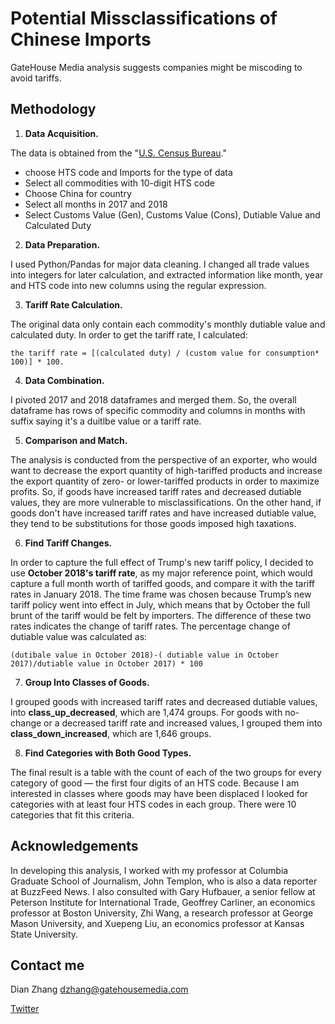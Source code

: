 # Potential Missclassifications of Chinese Imports
GateHouse Media analysis suggests companies might be miscoding to avoid tariffs.


## Methodology

1. **Data Acquisition.** 

The data is obtained from the "[U.S. Census Bureau](https://usatrade.census.gov/)." 
- choose HTS code and Imports for the type of data 
- Select all commodities with 10-digit HTS code
- Choose China for country
- Select all months in 2017 and 2018
- Select Customs Value (Gen), Customs Value (Cons), Dutiable Value and Calculated Duty

2. **Data Preparation.**

I used Python/Pandas for major data cleaning. I changed all trade values into integers for later calculation, and extracted information like month, year and HTS code into new columns using the regular expression. 

3. **Tariff Rate Calculation.** 

The original data only contain each commodity's monthly dutiable value and calculated duty. In order to get the tariff rate, I calculated: 
```
the tariff rate = [(calculated duty) / (custom value for consumption* 100)] * 100.
```

4. **Data Combination.** 

I pivoted 2017 and 2018 dataframes and merged them. So, the overall dataframe has rows of specific commodity and columns in months with suffix saying it's a duitlbe value or a tariff rate.

5. **Comparison and Match.** 

The analysis is conducted from the perspective of an exporter, who would want to decrease the export quantity of high-tariffed products and increase the export quantity of zero- or lower-tariffed products in order to maximize profits. So, if goods have increased tariff rates and decreased dutiable values, they are more vulnerable to misclassifications. On the other hand, if goods don't have increased tariff rates and have increased dutiable value, they tend to be substitutions for those goods imposed high taxations.

6. **Find Tariff Changes.** 

In order to capture the full effect of Trump's new tariff policy, I decided to use **October 2018's tariff rate**, as my major reference point, which would capture a full month worth of tariffed goods, and compare it with the tariff rates in January 2018. The time frame was chosen because Trump’s new tariff policy went into effect in July, which means that by October the full brunt of the tariff would be felt by importers. The difference of these two rates indicates the change of tariff rates. The percentage change of dutiable value was calculated as:
```
(dutibale value in October 2018)-( dutiable value in October 2017)/dutiable value in October 2017) * 100
```

7. **Group Into Classes of Goods.** 

I grouped goods with increased tariff rates and decreased dutiable values, into **class_up_decreased**, which are 1,474 groups. For goods with no-change or a decreased tariff rate and increased values, I grouped them into **class_down_increased**, which are 1,646 groups. 

8. **Find Categories with Both Good Types.** 

The final result is a table with the count of each of the two groups for every category of good — the first four digits of an HTS code. Because I am interested in classes where goods may have been displaced I looked for categories with at least four HTS codes in each group. There were 10 categories that fit this criteria.

## Acknowledgements
In developing this analysis, I worked with my professor at Columbia Graduate School of Journalism, John Templon, who is also a data reporter at BuzzFeed News. I also consulted with  Gary Hufbauer, a senior fellow at Peterson Institute for International Trade, Geoffrey Carliner, an economics professor at Boston University, Zhi Wang, a research professor at George Mason University, and Xuepeng Liu, an economics professor at Kansas State University.

## Contact me
Dian Zhang
dzhang@gatehousemedia.com

[Twitter](https://twitter.com/dian_zhang_)
